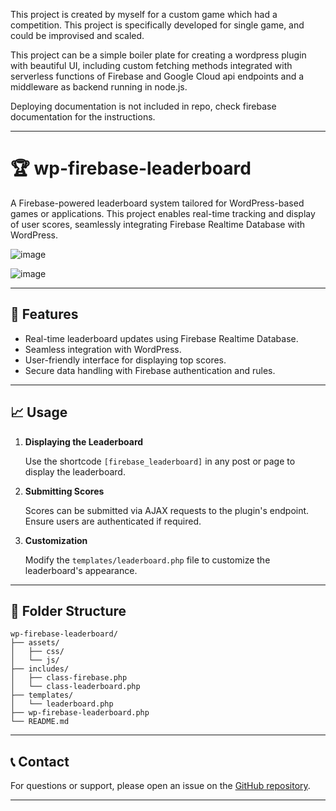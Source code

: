 This project is created by myself for a custom game which had a competition. This project is specifically developed for single game, and could be improvised and scaled.

This project can be a simple boiler plate for creating a wordpress plugin with beautiful UI, including custom fetching methods integrated with serverless functions of Firebase and Google Cloud api endpoints and a middleware as backend running in node.js.

Deploying documentation is not included in repo, check firebase documentation for the instructions.

---

# 🏆 wp-firebase-leaderboard

A Firebase-powered leaderboard system tailored for WordPress-based games or applications. This project enables real-time tracking and display of user scores, seamlessly integrating Firebase Realtime Database with WordPress.

![image](https://github.com/user-attachments/assets/f8fa1df8-de76-45a6-9519-34cd0116ee30)

![image](https://github.com/user-attachments/assets/be0e4d9f-ed77-46a0-92e6-055ec29e5e80)


---

## 🚀 Features

* Real-time leaderboard updates using Firebase Realtime Database.
* Seamless integration with WordPress.
* User-friendly interface for displaying top scores.
* Secure data handling with Firebase authentication and rules.

---

## 📈 Usage

1. **Displaying the Leaderboard**

   Use the shortcode `[firebase_leaderboard]` in any post or page to display the leaderboard.

2. **Submitting Scores**

   Scores can be submitted via AJAX requests to the plugin's endpoint. Ensure users are authenticated if required.

3. **Customization**

   Modify the `templates/leaderboard.php` file to customize the leaderboard's appearance.

---

## 🧩 Folder Structure

```plaintext
wp-firebase-leaderboard/
├── assets/
│   ├── css/
│   └── js/
├── includes/
│   ├── class-firebase.php
│   └── class-leaderboard.php
├── templates/
│   └── leaderboard.php
├── wp-firebase-leaderboard.php
└── README.md
```


---

## 📞 Contact

For questions or support, please open an issue on the [GitHub repository](https://github.com/utkuakyuz/wp-firebase-leaderboard/issues).

---
